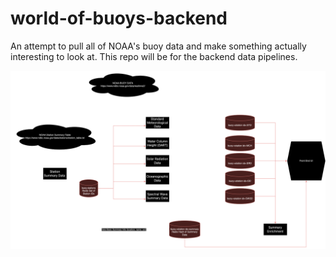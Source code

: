 # world-of-buoys-backend
An attempt to pull all of NOAA's buoy data and make something actually interesting to look at.
This repo will be for the backend data pipelines.

![Arch Diagram](./buoy-thoughts.drawio.png)
